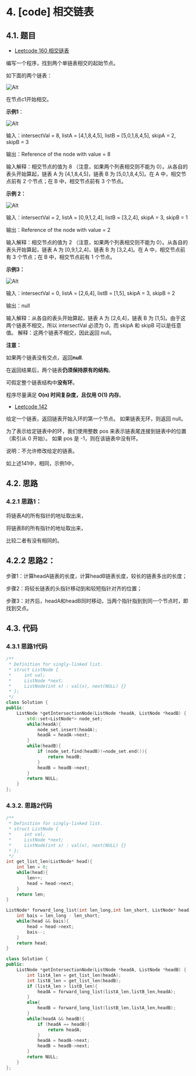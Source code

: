 # 4. [code] 相交链表
## 4.1. 题目
- [Leetcode 160 相交链表](https://leetcode-cn.com/problems/intersection-of-two-linked-lists/) 

编写一个程序，找到两个单链表相交的起始节点。

如下面的两个链表：

![Alt](https://assets.leetcode.com/uploads/2018/12/13/160_statement.png#pic_center=30x30)

在节点c1开始相交。

**示例1**：

![Alt](https://assets.leetcode.com/uploads/2018/12/13/160_example_1.png#pic_center=30x30)

输入：intersectVal = 8, listA = [4,1,8,4,5], listB = [5,0,1,8,4,5], skipA = 2, skipB = 3

输出：Reference of the node with value = 8

输入解释：相交节点的值为 8 （注意，如果两个列表相交则不能为 0）。从各自的表头开始算起，链表 A 为 [4,1,8,4,5]，链表 B 为 [5,0,1,8,4,5]。在 A 中，相交节点前有 2 个节点；在 B 中，相交节点前有 3 个节点。

**示例 2：**

![Alt](https://assets.leetcode.com/uploads/2018/12/13/160_example_2.png#pic_center=30x30)

输入：intersectVal = 2, listA = [0,9,1,2,4], listB = [3,2,4], skipA = 3, skipB = 1

输出：Reference of the node with value = 2

输入解释：相交节点的值为 2 （注意，如果两个列表相交则不能为 0）。从各自的表头开始算起，链表 A 为 [0,9,1,2,4]，链表 B 为 [3,2,4]。在 A 中，相交节点前有 3 个节点；在 B 中，相交节点前有 1 个节点。

**示例3：**

![Alt](https://assets.leetcode.com/uploads/2018/12/13/160_example_3.png#pic_center=30x30)

输入：intersectVal = 0, listA = [2,6,4], listB = [1,5], skipA = 3, skipB = 2

输出：null

输入解释：从各自的表头开始算起，链表 A 为 [2,6,4]，链表 B 为 [1,5]。由于这两个链表不相交，所以 intersectVal 必须为 0，而 skipA 和 skipB 可以是任意值。
解释：这两个链表不相交，因此返回 null。
 

**注意：**

如果两个链表没有交点，返回**null**.

在返回结果后，两个链表**仍须保持原有的结构**。

可假定整个链表结构中**没有环**。

程序尽量满足 **O(n) 时间复杂度，且仅用 O(1) 内存**。

- [Leetcode 142](https://leetcode-cn.com/problems/linked-list-cycle-ii/)

给定一个链表，返回链表开始入环的第一个节点。 如果链表无环，则返回 null。

为了表示给定链表中的环，我们使用整数 pos 来表示链表尾连接到链表中的位置（索引从 0 开始）。 如果 pos 是 -1，则在该链表中没有环。

说明：不允许修改给定的链表。

如上述141中，相同，示例1中，


## 4.2. 思路
### 4.2.1 思路1：
将链表A的所有指针的地址取出来，

将链表B的所有指针的地址取出来，

比较二者有没有相同的。

## 4.2.2 思路2：

步骤1：计算headA链表的长度，计算headB链表长度，较长的链表多出的长度；

步骤2：将较长链表的头指针移动到和较短指针对齐的位置；

步骤3：对齐后，headA和headB同时移动，当两个指针指到到同一个节点时，即找到交点。

## 4.3. 代码
### 4.3.1 思路1代码
```c++
/**
 * Definition for singly-linked list.
 * struct ListNode {
 *     int val;
 *     ListNode *next;
 *     ListNode(int x) : val(x), next(NULL) {}
 * };
 */
class Solution {
public:
    ListNode *getIntersectionNode(ListNode *headA, ListNode *headB) {
        std::set<ListNode*> node_set;
        while(headA){
            node_set.insert(headA);
            headA = headA->next;
        }
        while(headB){
            if (node_set.find(headB)!=node_set.end()){
                return headB;
            }
            headB = headB->next;
        }
        return NULL;
    }
};
```
### 4.3.2. 思路2代码
```c++
/**
 * Definition for singly-linked list.
 * struct ListNode {
 *     int val;
 *     ListNode *next;
 *     ListNode(int x) : val(x), next(NULL) {}
 * };
 */
int get_list_len(ListNode* head){
    int len = 0;
    while(head){
        len++;
        head = head->next;
    }
    return len;
}

ListNode* forward_long_list(int len_long,int len_short, ListNode* head){
    int bais = len_long - len_short;
    while(head && bais){
        head = head->next;
        bais--;
    }
    return head;
}

class Solution {
public:
    ListNode *getIntersectionNode(ListNode *headA, ListNode *headB) {
        int listA_len = get_list_len(headA);
        int listB_len = get_list_len(headB);
        if (listA_len > listB_len){
            headA = forward_long_list(listA_len,listB_len,headA);
        }
        else{
            headB = forward_long_list(listB_len,listA_len,headB);
        }
        while(headA && headB){
            if (headA == headB){
                return headA;
            }
            headA = headA->next;
            headB = headB->next;
        }
        return NULL;
    }
};
```